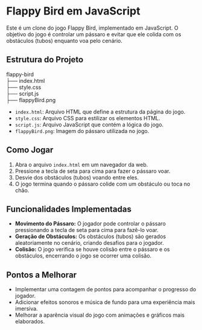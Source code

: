 # Flappy Bird em JavaScript

Este é um clone do jogo Flappy Bird, implementado em JavaScript. O objetivo do jogo é controlar um pássaro e evitar que ele colida com os obstáculos (tubos) enquanto voa pelo cenário.

## Estrutura do Projeto

flappy-bird <br>
├── index.html <br>
├── style.css <br>
├── script.js <br>
├── flappyBird.png <br>


- `index.html`: Arquivo HTML que define a estrutura da página do jogo.
- `style.css`: Arquivo CSS para estilizar os elementos HTML.
- `script.js`: Arquivo JavaScript que contém a lógica do jogo.
- `flappyBird.png`: Imagem do pássaro utilizada no jogo.

## Como Jogar

1. Abra o arquivo `index.html` em um navegador da web.
2. Pressione a tecla de seta para cima para fazer o pássaro voar.
3. Desvie dos obstáculos (tubos) voando entre eles.
4. O jogo termina quando o pássaro colide com um obstáculo ou toca no chão.

## Funcionalidades Implementadas

- **Movimento do Pássaro:** O jogador pode controlar o pássaro pressionando a tecla de seta para cima para fazê-lo voar.
- **Geração de Obstáculos:** Os obstáculos (tubos) são gerados aleatoriamente no cenário, criando desafios para o jogador.
- **Colisão:** O jogo verifica se houve colisão entre o pássaro e os obstáculos, encerrando o jogo se ocorrer uma colisão.

## Pontos a Melhorar

- Implementar uma contagem de pontos para acompanhar o progresso do jogador.
- Adicionar efeitos sonoros e música de fundo para uma experiência mais imersiva.
- Melhorar a aparência visual do jogo com animações e gráficos mais elaborados.

